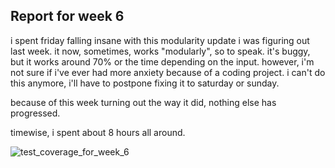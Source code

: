 ## Report for week 6

i spent friday falling insane with this modularity update i was figuring out last week. it now, sometimes, works "modularly", so to speak. it's buggy, but it works around 70% or the time depending on the input. however, i'm not sure if i've ever had more anxiety because of a coding project. i can't do this anymore, i'll have to postpone fixing it to saturday or sunday.

because of this week turning out the way it did, nothing else has progressed.


timewise, i spent about 8 hours all around.

![test_coverage_for_week_6](jacoco/test_coverage_for_week_6)